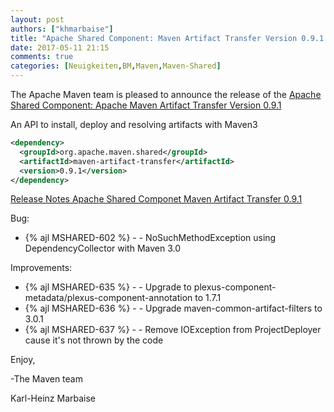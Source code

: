 ```yaml
---
layout: post
authors: ["khmarbaise"]
title: "Apache Shared Component: Maven Artifact Transfer Version 0.9.1 Released"
date: 2017-05-11 21:15
comments: true
categories: [Neuigkeiten,BM,Maven,Maven-Shared]
---
```

The Apache Maven team is pleased to announce the release of the 
[Apache Shared Component: Apache Maven Artifact Transfer Version 0.9.1](http://maven.apache.org/shared/maven-artifact-transfer/)

An API to install, deploy and resolving artifacts with Maven3

``` xml
<dependency>
  <groupId>org.apache.maven.shared</groupId>
  <artifactId>maven-artifact-transfer</artifactId>
  <version>0.9.1</version>
</dependency>
```

<!-- more -->

[Release Notes Apache Shared Componet Maven Artifact Transfer 0.9.1](https://issues.apache.org/jira/secure/ReleaseNote.jspa?projectId=12317922&version=12340502)

Bug:

 * {% ajl MSHARED-602 %} - - NoSuchMethodException using DependencyCollector with Maven 3.0

Improvements:

 * {% ajl MSHARED-635 %} - - Upgrade to plexus-component-metadata/plexus-component-annotation to 1.7.1
 * {% ajl MSHARED-636 %} - - Upgrade maven-common-artifact-filters to 3.0.1
 * {% ajl MSHARED-637 %} - - Remove IOException from ProjectDeployer cause it's not thrown by the code

Enjoy,

-The Maven team

Karl-Heinz Marbaise
